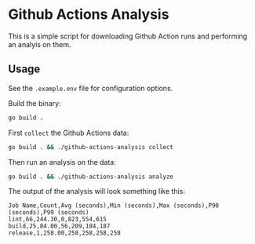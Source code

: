 # Github Actions Analysis

This is a simple script for downloading Github Action runs and performing an analyis on them.

## Usage

See the `.example.env` file for configuration options.

Build the binary:

```sh
go build .
```

First `collect` the Github Actions data:

```sh
go build . && ./github-actions-analysis collect
```

Then run an analysis on the data:

```sh
go build . && ./github-actions-analysis analyze
```

The output of the analysis will look something like this:

```csv
Job Name,Count,Avg (seconds),Min (seconds),Max (seconds),P90 (seconds),P99 (seconds)
lint,66,244.30,0,823,554,615
build,25,84.00,56,209,104,187
release,1,258.00,258,258,258,258
```
